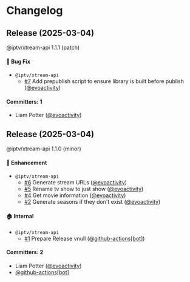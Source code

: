 # Changelog

## Release (2025-03-04)

@iptv/xtream-api 1.1.1 (patch)

#### :bug: Bug Fix
* `@iptv/xtream-api`
  * [#7](https://github.com/ektotv/xtream-api/pull/7) Add prepublish script to ensure library is built before publish ([@evoactivity](https://github.com/evoactivity))

#### Committers: 1
- Liam Potter ([@evoactivity](https://github.com/evoactivity))

## Release (2025-03-04)

@iptv/xtream-api 1.1.0 (minor)

#### :rocket: Enhancement
* `@iptv/xtream-api`
  * [#6](https://github.com/ektotv/xtream-api/pull/6) Generate stream URLs ([@evoactivity](https://github.com/evoactivity))
  * [#5](https://github.com/ektotv/xtream-api/pull/5) Rename tv show to just show ([@evoactivity](https://github.com/evoactivity))
  * [#4](https://github.com/ektotv/xtream-api/pull/4) Get movie information ([@evoactivity](https://github.com/evoactivity))
  * [#2](https://github.com/ektotv/xtream-api/pull/2) Generate seasons if they don't exist ([@evoactivity](https://github.com/evoactivity))

#### :house: Internal
* `@iptv/xtream-api`
  * [#1](https://github.com/ektotv/xtream-api/pull/1) Prepare Release vnull ([@github-actions[bot]](https://github.com/apps/github-actions))

#### Committers: 2
- Liam Potter ([@evoactivity](https://github.com/evoactivity))
- [@github-actions[bot]](https://github.com/apps/github-actions)





